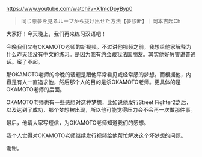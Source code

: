 https://www.youtube.com/watch?v=X1mcDpyByp0
 
> 同じ悪夢を見るループから抜け出せた方法【夢診断】｜岡本吉起Ch 
 
大家好！今天晚上，我们再来练习汉语吧！

今晚我们又有OKAMOTO老师的新视频。不过讲他视频之前，我想给他家解释为什么昨天我没有中文的练习。是因为我有约会跟我法国朋友。其实他好厉害讲普通话。蛮了不起。

那OKAMOTO老师的今晚的话题是跟他平常看见或经常感的梦想。而根据他，内容是有人一直追求他，然后那个人的目的是杀OKAMOTO老师。更具体的是OKAMOTO老师的后面。

OKAMOTO老师也有一些感想对这种梦想，比如说他发行Street Fighter2之后，以及达到了成功，那个梦想被出现，所以他可能觉得压力会不会再一次做那件事。

最后，他请大家写短信，为OKAMOTO老师知道我们的感想。

我个人觉得对OKAMOTO老师继续发行视频给他帮忙解决这个坏梦想的问题。

谢谢。
